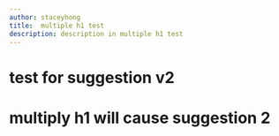 ```yaml
---
author: staceyhong
title:  multiple h1 test
description: description in multiple h1 test
---
```


# test for suggestion v2
# multiply h1 will cause suggestion 2
